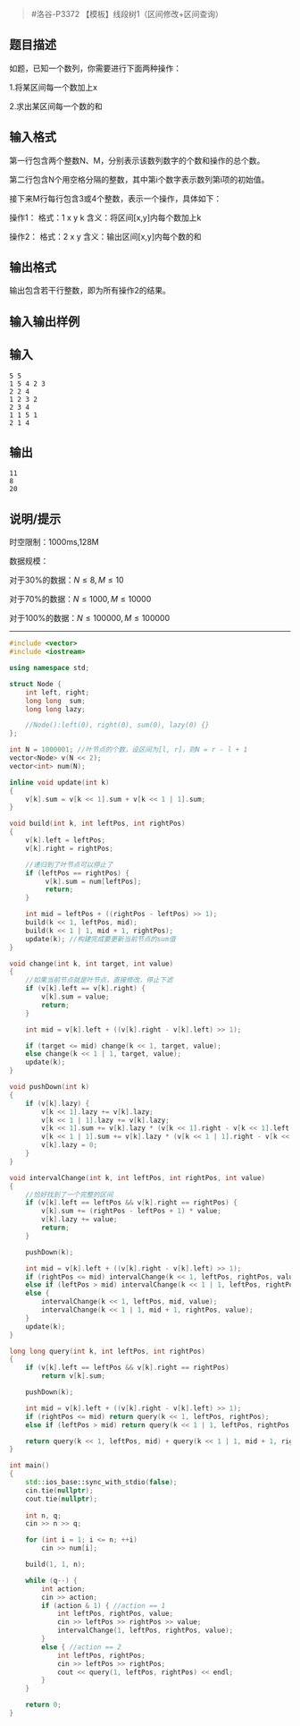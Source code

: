 > #洛谷-P3372 【模板】线段树1（区间修改+区间查询）

## 题目描述

如题，已知一个数列，你需要进行下面两种操作：

1.将某区间每一个数加上x

2.求出某区间每一个数的和

## 输入格式

第一行包含两个整数N、M，分别表示该数列数字的个数和操作的总个数。

第二行包含N个用空格分隔的整数，其中第i个数字表示数列第i项的初始值。

接下来M行每行包含3或4个整数，表示一个操作，具体如下：

操作1： 格式：1 x y k 含义：将区间[x,y]内每个数加上k

操作2： 格式：2 x y 含义：输出区间[x,y]内每个数的和

## 输出格式

输出包含若干行整数，即为所有操作2的结果。

## 输入输出样例

## 输入

```
5 5
1 5 4 2 3
2 2 4
1 2 3 2
2 3 4
1 1 5 1
2 1 4
```

## 输出

```
11
8
20
```

## 说明/提示

时空限制：1000ms,128M

数据规模：

对于30%的数据：$N\leq 8, M \leq 10$

对于70%的数据：$N\leq 1000, M\leq 10000$

对于100%的数据：$N \leq 100000, M \leq 100000$

---

```c++
#include <vector>
#include <iostream>

using namespace std;

struct Node {
	int left, right;
	long long  sum;
	long long lazy;

	//Node():left(0), right(0), sum(0), lazy(0) {}
};

int N = 1000001; //叶节点的个数，设区间为[l, r]，则N = r - l + 1
vector<Node> v(N << 2);
vector<int> num(N);

inline void update(int k)
{
	v[k].sum = v[k << 1].sum + v[k << 1 | 1].sum;
}

void build(int k, int leftPos, int rightPos)
{
	v[k].left = leftPos;
	v[k].right = rightPos;

	//递归到了叶节点可以停止了
	if (leftPos == rightPos) {
		 v[k].sum = num[leftPos];
		 return;
	}

	int mid = leftPos + ((rightPos - leftPos) >> 1);
	build(k << 1, leftPos, mid);
	build(k << 1 | 1, mid + 1, rightPos);
	update(k); //构建完成要更新当前节点的sum值
}

void change(int k, int target, int value)
{
	//如果当前节点就是叶节点，直接修改，停止下滤
	if (v[k].left == v[k].right) {
		v[k].sum = value;
		return;
	}

	int mid = v[k].left + ((v[k].right - v[k].left) >> 1);

	if (target <= mid) change(k << 1, target, value);
	else change(k << 1 | 1, target, value);
	update(k);
}

void pushDown(int k) 
{
	if (v[k].lazy) {
		v[k << 1].lazy += v[k].lazy;
		v[k << 1 | 1].lazy += v[k].lazy;
		v[k << 1].sum += v[k].lazy * (v[k << 1].right - v[k << 1].left + 1);
		v[k << 1 | 1].sum += v[k].lazy * (v[k << 1 | 1].right - v[k << 1 | 1].left + 1);
		v[k].lazy = 0;
	}
}

void intervalChange(int k, int leftPos, int rightPos, int value)
{
	//恰好找到了一个完整的区间
	if (v[k].left == leftPos && v[k].right == rightPos) {
		v[k].sum += (rightPos - leftPos + 1) * value;
		v[k].lazy += value;
		return;
	}

	pushDown(k);

	int mid = v[k].left + ((v[k].right - v[k].left) >> 1);
	if (rightPos <= mid) intervalChange(k << 1, leftPos, rightPos, value);
	else if (leftPos > mid) intervalChange(k << 1 | 1, leftPos, rightPos, value);
	else {
		intervalChange(k << 1, leftPos, mid, value);
		intervalChange(k << 1 | 1, mid + 1, rightPos, value);
	}
	update(k);
}

long long query(int k, int leftPos, int rightPos)
{
	if (v[k].left == leftPos && v[k].right == rightPos) 
		return v[k].sum;

	pushDown(k);

	int mid = v[k].left + ((v[k].right - v[k].left) >> 1);
	if (rightPos <= mid) return query(k << 1, leftPos, rightPos);
	else if (leftPos > mid) return query(k << 1 | 1, leftPos, rightPos);

	return query(k << 1, leftPos, mid) + query(k << 1 | 1, mid + 1, rightPos);
}

int main()
{
	std::ios_base::sync_with_stdio(false);
	cin.tie(nullptr);
	cout.tie(nullptr);
	
	int n, q;
	cin >> n >> q;

	for (int i = 1; i <= n; ++i)
		cin >> num[i];

	build(1, 1, n);

	while (q--) {
		int action;
		cin >> action;
		if (action & 1) { //action == 1
			int leftPos, rightPos, value;
			cin >> leftPos >> rightPos >> value;
			intervalChange(1, leftPos, rightPos, value);
		}
		else { //action == 2
			int leftPos, rightPos;
			cin >> leftPos >> rightPos;
			cout << query(1, leftPos, rightPos) << endl;
		}
	}

	return 0;
}
```

